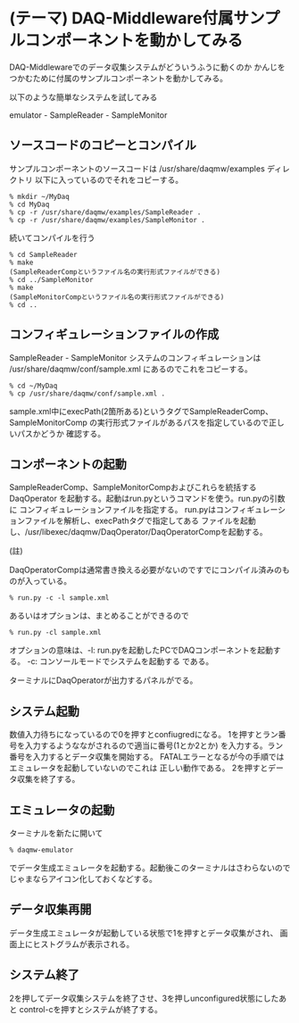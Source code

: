 (テーマ) DAQ-Middleware付属サンプルコンポーネントを動かしてみる
===============================================================

DAQ-Middlewareでのデータ収集システムがどういうふうに動くのか
かんじをつかむために付属のサンプルコンポーネントを動かしてみる。

以下のような簡単なシステムを試してみる

emulator - SampleReader - SampleMonitor

ソースコードのコピーとコンパイル
--------------------------------

サンプルコンポーネントのソースコードは /usr/share/daqmw/examples ディレクトリ
以下に入っているのでそれをコピーする。

    % mkdir ~/MyDaq
    % cd MyDaq
    % cp -r /usr/share/daqmw/examples/SampleReader .
    % cp -r /usr/share/daqmw/examples/SampleMonitor .

続いてコンパイルを行う

    % cd SampleReader
    % make
    (SampleReaderCompというファイル名の実行形式ファイルができる)
    % cd ../SampleMonitor
    % make
    (SampleMonitorCompというファイル名の実行形式ファイルができる)
    % cd ..

コンフィギュレーションファイルの作成
------------------------------------

SampleReader - SampleMonitor システムのコンフィギュレーションは
/usr/share/daqmw/conf/sample.xml にあるのでこれをコピーする。

    % cd ~/MyDaq
    % cp /usr/share/daqmw/conf/sample.xml .

sample.xml中にexecPath(2箇所ある)というタグでSampleReaderComp、SampleMonitorComp
の実行形式ファイルがあるパスを指定しているので正しいパスかどうか
確認する。

コンポーネントの起動
--------------------

SampleReaderComp、SampleMonitorCompおよびこれらを統括するDaqOperator
を起動する。起動はrun.pyというコマンドを使う。run.pyの引数に
コンフィギュレーションファイルを指定する。
run.pyはコンフィギュレーションファイルを解析し、execPathタグで指定してある
ファイルを起動し、/usr/libexec/daqmw/DaqOperator/DaqOperatorCompを起動する。

(註)

DaqOperatorCompは通常書き換える必要がないのですでにコンパイル済みのものが入っている。

    % run.py -c -l sample.xml

 あるいはオプションは、まとめることができるので

    % run.py -cl sample.xml

オプションの意味は、-l: run.pyを起動したPCでDAQコンポーネントを起動する。
-c: コンソールモードでシステムを起動する である。

ターミナルにDaqOperatorが出力するパネルがでる。

システム起動
------------

数値入力待ちになっているので0を押すとconfiugredになる。
1を押すとラン番号を入力するようなながされるので適当に番号(1とか2とか)
を入力する。ラン番号を入力するとデータ収集を開始する。
FATALエラーとなるが今の手順ではエミュレータを起動していないのでこれは
正しい動作である。
2を押すとデータ収集を終了する。

エミュレータの起動
------------------

ターミナルを新たに開いて

    % daqmw-emulator

でデータ生成エミュレータを起動する。起動後このターミナルはさわらないので
じゃまならアイコン化しておくなどする。

データ収集再開
--------------

データ生成エミュレータが起動している状態で1を押すとデータ収集がされ、
画面上にヒストグラムが表示される。

システム終了
------------

2を押してデータ収集システムを終了させ、3を押しunconfigured状態にしたあと
control-cを押すとシステムが終了する。
